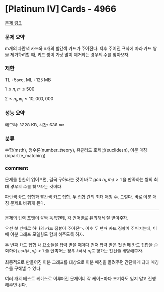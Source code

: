 
# [Platinum IV] Cards - 4966

[문제 링크](https://www.acmicpc.net/problem/4966)

### 문제 요약

<p> m개의 파란색 카드와 n개의 빨간색 카드가 주어진다. 이후 주어진 규칙에 따라 카드 쌍을 제거하려할 때, 카드 쌍이 가장 많이 제거되는 경우의 수를 찾아보자. </p>

### 제한

TL : 5sec, ML : 128 MB

$1 ≤ n, m ≤ 500$

$2 ≤ n_i, m_i ≤ 10,000,000$

### 성능 요약

메모리: 3228 KB, 시간: 636 ms

### 분류

수학(math), 정수론(number_theory), 유클리드 호제법(euclidean), 이분 매칭(bipartite_matching)

### comment

문제를 찬찬히 읽어보면, 결국 구하라는 것이 바로 $gcd(n_i, m_i) > 1$ 을 만족하는 쌍의 최대 경우의 수를 찾으라는 것이다.

파란색 카드 집합과 빨간색 카드 집합. 두 집합 간의 최대 매칭 수. 그렇다. 바로 이분 매칭 문제로 바뀌게 된다.

-----------------------------------------------------------------------------------------------------------------------------------------------------------------------

문제의 입력 포맷이 살짝 독특한데, 각 언어별로 유의해서 잘 받아주자.

우선 첫 번째로 하나의 카드 집합이 주어진다. 이후 두 번째 카드 집합이 주어지는데, 이때 이분 그래프 모델링도 함께 해주도록 하자.

두 번째 카드 집합 내 요소들을 입력 받을 때마다 먼저 입력 받은 첫 번째 카드 집합을 순회하며 $gcd(k, n_i) > 1$ 을 만족하는 경우 $k$에서 $n_i$로 향하는 간선을 세팅해주자.

최종적으로 만들어진 이분 그래프를 대상으로 이분 매칭을 돌려주면 간단하게 최대 매칭 수를 구해낼 수 있다.

여러 개의 테스트 케이스로 이루어진 문제이니 각 케이스마다 초기화도 잊지 말고 진행해주면 된다.
